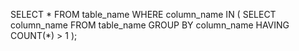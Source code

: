 SELECT *
FROM table_name
WHERE column_name IN (
    SELECT column_name
    FROM table_name
    GROUP BY column_name
    HAVING COUNT(*) > 1
);
